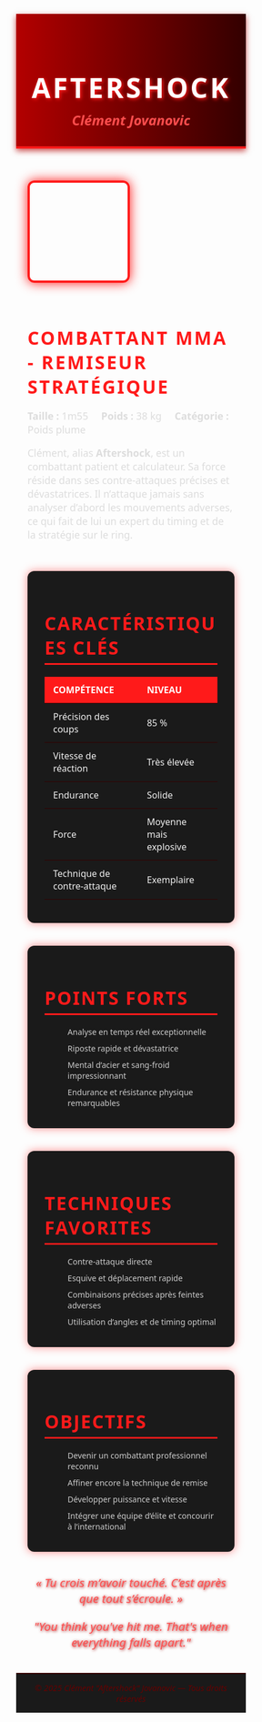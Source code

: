 <!DOCTYPE html>
<html lang="fr">
<head>
  <meta charset="UTF-8" />
  <meta name="viewport" content="width=device-width, initial-scale=1" />
  <title>Aftershock - Clément Jovanovic | Combattant MMA</title>
  <style>
    /* Reset */
    * {
      margin: 0;
      padding: 0;
      box-sizing: border-box;
      font-family: 'Segoe UI', Tahoma, Geneva, Verdana, sans-serif;
    }

    body {
      background: #0d0d0d;
      color: #f1f1f1;
      line-height: 1.6;
      min-height: 100vh;
      display: flex;
      flex-direction: column;
    }

    header {
      background: linear-gradient(90deg, #b30000, #330000);
      padding: 30px 20px;
      text-align: center;
      border-bottom: 4px solid #ff1a1a;
      box-shadow: 0 4px 10px rgba(179, 0, 0, 0.7);
    }

    header h1 {
      font-size: 3rem;
      font-weight: 900;
      letter-spacing: 4px;
      text-transform: uppercase;
      color: #fff;
      text-shadow: 2px 2px 6px #ff1a1a;
    }

    header h2 {
      font-weight: 700;
      color: #ff4d4d;
      font-size: 1.5rem;
      margin-top: 8px;
      font-style: italic;
    }

    main {
      flex-grow: 1;
      max-width: 900px;
      margin: 40px auto;
      padding: 0 20px;
    }

    .profile {
      display: flex;
      align-items: center;
      gap: 30px;
      margin-bottom: 40px;
      flex-wrap: wrap;
    }

    .photo {
      flex-shrink: 0;
      width: 180px;
      height: 180px;
      border-radius: 12px;
      border: 4px solid #ff1a1a;
      background: url('photo.jpg') center/cover no-repeat;
      box-shadow: 0 0 20px #ff1a1a;
    }

    .info {
      flex: 1;
      min-width: 250px;
    }

    .info h3 {
      font-size: 2rem;
      color: #ff1a1a;
      margin-bottom: 6px;
      text-transform: uppercase;
      letter-spacing: 3px;
    }

    .info p {
      font-size: 1.1rem;
      margin-bottom: 12px;
      color: #ddd;
    }

    section {
      margin-bottom: 40px;
      background: #1a1a1a;
      padding: 25px 30px;
      border-radius: 12px;
      box-shadow: 0 0 15px rgba(255, 26, 26, 0.5);
    }

    section h2 {
      color: #ff1a1a;
      margin-bottom: 20px;
      font-size: 2rem;
      border-bottom: 3px solid #ff1a1a;
      padding-bottom: 6px;
      text-transform: uppercase;
      letter-spacing: 2px;
    }

    table {
      width: 100%;
      border-collapse: collapse;
    }

    th, td {
      padding: 12px 15px;
      text-align: left;
      border-bottom: 1px solid #330000;
      color: #f1f1f1;
    }

    th {
      background: #ff1a1a;
      color: #fff;
      font-weight: 700;
      text-transform: uppercase;
    }

    ul {
      list-style: none;
      color: #ccc;
    }

    ul li {
      padding-left: 1.2em;
      margin-bottom: 10px;
      position: relative;
    }

    ul li::before {
      content: "✔";
      color: #ff1a1a;
      position: absolute;
      left: 0;
      font-weight: bold;
    }

    .devise {
      font-style: italic;
      font-size: 1.3rem;
      text-align: center;
      margin-top: 30px;
      color: #ff4d4d;
      text-shadow: 1px 1px 5px #990000;
      max-width: 700px;
      margin-left: auto;
      margin-right: auto;
    }

    footer {
      background: #1a1a1a;
      text-align: center;
      padding: 15px 10px;
      color: #660000;
      font-size: 0.9rem;
      border-top: 2px solid #330000;
      margin-top: auto;
      font-style: italic;
    }

    /* Responsive */
    @media (max-width: 600px) {
      .profile {
        flex-direction: column;
        align-items: center;
      }

      .photo {
        width: 140px;
        height: 140px;
      }

      .info h3 {
        font-size: 1.5rem;
        text-align: center;
      }

      .devise {
        font-size: 1.1rem;
      }
    }
  </style>
</head>
<body>

<header>
  <h1>Aftershock</h1>
  <h2>Clément Jovanovic</h2>
</header>

<main>
  <div class="profile">
    <div class="photo" aria-label="Photo de Clément Jovanovic"></div>
    <div class="info">
      <h3>Combattant MMA - Remiseur Stratégique</h3>
      <p><strong>Taille :</strong> 1m55 &nbsp;&nbsp;&nbsp; <strong>Poids :</strong> 38 kg &nbsp;&nbsp;&nbsp; <strong>Catégorie :</strong> Poids plume</p>
      <p>Clément, alias <strong>Aftershock</strong>, est un combattant patient et calculateur. Sa force réside dans ses contre-attaques précises et dévastatrices. Il n’attaque jamais sans analyser d’abord les mouvements adverses, ce qui fait de lui un expert du timing et de la stratégie sur le ring.</p>
    </div>
  </div>

  <section>
    <h2>Caractéristiques Clés</h2>
    <table>
      <thead>
        <tr><th>Compétence</th><th>Niveau</th></tr>
      </thead>
      <tbody>
        <tr><td>Précision des coups</td><td>85 %</td></tr>
        <tr><td>Vitesse de réaction</td><td>Très élevée</td></tr>
        <tr><td>Endurance</td><td>Solide</td></tr>
        <tr><td>Force</td><td>Moyenne mais explosive</td></tr>
        <tr><td>Technique de contre-attaque</td><td>Exemplaire</td></tr>
      </tbody>
    </table>
  </section>

  <section>
    <h2>Points Forts</h2>
    <ul>
      <li>Analyse en temps réel exceptionnelle</li>
      <li>Riposte rapide et dévastatrice</li>
      <li>Mental d’acier et sang-froid impressionnant</li>
      <li>Endurance et résistance physique remarquables</li>
    </ul>
  </section>

  <section>
    <h2>Techniques favorites</h2>
    <ul>
      <li>Contre-attaque directe</li>
      <li>Esquive et déplacement rapide</li>
      <li>Combinaisons précises après feintes adverses</li>
      <li>Utilisation d’angles et de timing optimal</li>
    </ul>
  </section>

  <section>
    <h2>Objectifs</h2>
    <ul>
      <li>Devenir un combattant professionnel reconnu</li>
      <li>Affiner encore la technique de remise</li>
      <li>Développer puissance et vitesse</li>
      <li>Intégrer une équipe d’élite et concourir à l’international</li>
    </ul>
  </section>

  <div class="devise">
    <p>« Tu crois m’avoir touché. C’est après que tout s’écroule. »</p>
    <p><em>"You think you've hit me. That's when everything falls apart."</em></p>
  </div>
</main>

<footer>
  © 2025 Clément "Aftershock" Jovanovic — Tous droits réservés
</footer>

</body>
</html>
